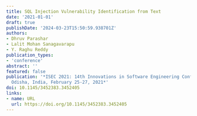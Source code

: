 ```yaml
---
title: SQL Injection Vulnerability Identification from Text
date: '2021-01-01'
draft: true
publishDate: '2024-03-23T15:50:59.938701Z'
authors:
- Dhruv Parashar
- Lalit Mohan Sanagavarapu
- Y. Raghu Reddy
publication_types:
- 'conference'
abstract: ''
featured: false
publication: '*ISEC 2021: 14th Innovations in Software Engineering Conference, Bhubaneswar,
  Odisha, India, February 25-27, 2021*'
doi: 10.1145/3452383.3452405
links:
- name: URL
  url: https://doi.org/10.1145/3452383.3452405
---
```


